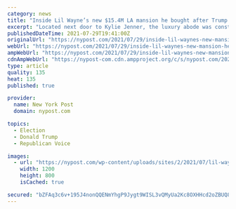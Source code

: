 ```yaml
---
category: news
title: "Inside Lil Wayne’s new $15.4M LA mansion he bought after Trump pardon"
excerpt: "Located next door to Kylie Jenner, the luxury abode was constructed in 2019 and is made up of seven bedrooms and eight bathrooms."
publishedDateTime: 2021-07-29T19:41:00Z
originalUrl: "https://nypost.com/2021/07/29/inside-lil-waynes-new-mansion-he-bought-post-trump-pardon/"
webUrl: "https://nypost.com/2021/07/29/inside-lil-waynes-new-mansion-he-bought-post-trump-pardon/"
ampWebUrl: "https://nypost.com/2021/07/29/inside-lil-waynes-new-mansion-he-bought-post-trump-pardon/amp/"
cdnAmpWebUrl: "https://nypost-com.cdn.ampproject.org/c/s/nypost.com/2021/07/29/inside-lil-waynes-new-mansion-he-bought-post-trump-pardon/amp/"
type: article
quality: 135
heat: 135
published: true

provider:
  name: New York Post
  domain: nypost.com

topics:
  - Election
  - Donald Trump
  - Republican Voice

images:
  - url: "https://nypost.com/wp-content/uploads/sites/2/2021/07/lil-wayne-house-hp.jpg?quality=90&strip=all&w=1200"
    width: 1200
    height: 800
    isCached: true

secured: "bZFAq3c6v+195J4nonQQENmYhgP9Jygt9WISL3vQMyUa2Kc8OXHHcd2oZBUQ8f8az9THVDJgXPaV+jBSnpln+VN0+DnxNjC7odwYO67uiy00sBb95TQqG9OYI3b12FTTSl67oN6EcyVL9bj0Zd82GeYqiWTVqFXg5e6ETmPKffEB62VKMUUC5UHWy3OD4r871SRdnFUsMr+AQt3SBFH5bLe0/8mNAk3wVXT1uLwjY5OCbQz5/ceqZZSr9brXf7qN6bZ2gDysHiDxVJ8AbBNi2dWfEEdOFL15F0acsbhoAfzcA+XLdp57bgtUf2zMI6jB/rLMto02S4DACy6lmmj3K+Xgcli2wWwvKFS8YgnIGY8=;vLGfp6na311p7DlJsJOabw=="
---
```



